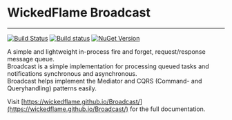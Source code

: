 # WickedFlame Broadcast
------------------------------
[![Build Status](https://travis-ci.org/WickedFlame/Broadcast.svg?branch=master)](https://travis-ci.org/WickedFlame/Broadcast)
[![Build status](https://ci.appveyor.com/api/projects/status/ybdr1oa8p4x8h9h6/branch/master?svg=true)](https://ci.appveyor.com/project/chriswalpen/broadcast/branch/master)
[![NuGet Version](https://img.shields.io/nuget/v/broadcast.svg?style=flat)](https://www.nuget.org/packages/broadcast/)


A simple and lightweight in-process fire and forget, request/response message queue.  
Broadcast is a simple implementation for processing queued tasks and notifications synchronous and asynchronous.  
Broadcast helps implement the Mediator and CQRS (Command- and Queryhandling) patterns easily.

Visit [https://wickedflame.github.io/Broadcast/](https://wickedflame.github.io/Broadcast/) for the full documentation.